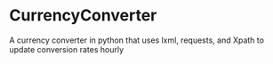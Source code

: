 # CurrencyConverter
A currency converter in python that uses lxml, requests, and Xpath to update conversion rates hourly
